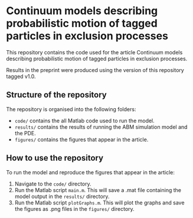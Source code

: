 # Continuum models describing probabilistic motion of tagged particles in exclusion processes

This repository contains the code used for the article Continuum models describing probabilistic motion of tagged particles in exclusion processes.

Results in the preprint were produced using the version of this repository tagged v1.0. 


## Structure of the repository

The repository is organised into the following folders:
* `code/` contains the all Matlab code used to run the model.
* `results/` contains the results of running the ABM simulation model and the PDE.
* `figures/` contains the figures that appear in the article.


## How to use the repository

To run the model and reproduce the figures that appear in the article:
1. Navigate to the `code/` directory.
2. Run the Matlab script `main.m`. This will save a .mat file containing the model output in the `results/` directory.
3. Run the Matlab script `plotGraphs.m`. This will plot the graphs and save the figures as .png files in the `figures/` directory.


